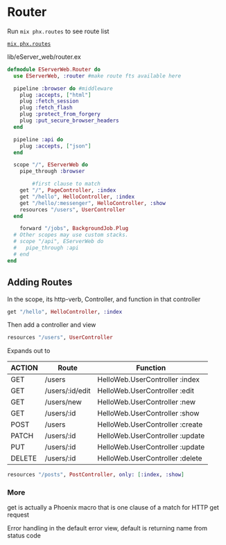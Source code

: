 # Router

Run `mix phx.routes` to see route list 

[`mix phx.routes`](https://hexdocs.pm/phoenix/Mix.Tasks.Phx.Routes.html)

lib/eServer_web/router.ex

```elixir
defmodule EServerWeb.Router do
  use EServerWeb, :router #make route fts available here

  pipeline :browser do #middleware
    plug :accepts, ["html"]
    plug :fetch_session
    plug :fetch_flash
    plug :protect_from_forgery
    plug :put_secure_browser_headers
  end

  pipeline :api do
    plug :accepts, ["json"]
  end

  scope "/", EServerWeb do
    pipe_through :browser

		#first clause to match
    get "/", PageController, :index
    get "/hello", HelloController, :index
  	get "/hello/:messenger", HelloController, :show
  	resources "/users", UserController
  end

	forward "/jobs", BackgroundJob.Plug
  # Other scopes may use custom stacks.
  # scope "/api", EServerWeb do
  #   pipe_through :api
  # end
end
```

## Adding Routes

In the scope, its http-verb, Controller, and function in that controller

```elixir
get "/hello", HelloController, :index
```

Then add a controller and view

```elixir
resources "/users", UserController
```

Expands out to

| ACTION | Route           | Function                        |
| ------ | --------------- | ------------------------------- |
| GET    | /users          | HelloWeb.UserController :index  |
| GET    | /users/:id/edit | HelloWeb.UserController :edit   |
| GET    | /users/new      | HelloWeb.UserController :new    |
| GET    | /users/:id      | HelloWeb.UserController :show   |
| POST   | /users          | HelloWeb.UserController :create |
| PATCH  | /users/:id      | HelloWeb.UserController :update |
| PUT    | /users/:id      | HelloWeb.UserController :update |
| DELETE | /users/:id      | HelloWeb.UserController :delete |

```elixir
resources "/posts", PostController, only: [:index, :show]
```

### More

get is actually a Phoenix macro that is one clause of a match for HTTP get request

Error handling in the default error view, default is returning name from status code